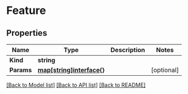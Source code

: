 # Feature

## Properties

Name | Type | Description | Notes
------------ | ------------- | ------------- | -------------
**Kind** | **string** |  | 
**Params** | [**map[string]interface{}**](.md) |  | [optional] 

[[Back to Model list]](../README.md#documentation-for-models) [[Back to API list]](../README.md#documentation-for-api-endpoints) [[Back to README]](../README.md)


